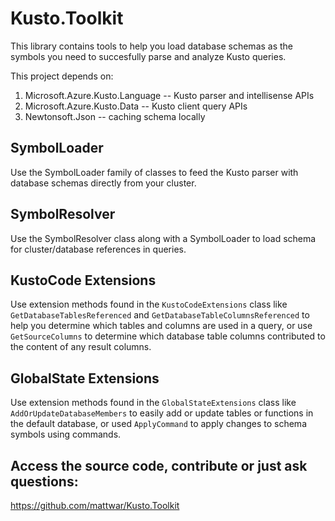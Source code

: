 # Kusto.Toolkit

This library contains tools to help you load database schemas as 
the symbols you need to succesfully parse and analyze Kusto queries.

This project depends on:
1. Microsoft.Azure.Kusto.Language      -- Kusto parser and intellisense APIs
2. Microsoft.Azure.Kusto.Data          -- Kusto client query APIs
3. Newtonsoft.Json                     -- caching schema locally

## SymbolLoader
Use the SymbolLoader family of classes to feed the Kusto parser with database schemas directly from your cluster.

## SymbolResolver
Use the SymbolResolver class along with a SymbolLoader to load schema for cluster/database references in queries.

## KustoCode Extensions
Use extension methods found in the `KustoCodeExtensions` class like `GetDatabaseTablesReferenced` and `GetDatabaseTableColumnsReferenced` to help you determine 
which tables and columns are used in a query, or use `GetSourceColumns` to determine which database table columns contributed to the content of any result columns.

## GlobalState Extensions
Use extension methods found in the `GlobalStateExtensions` class like `AddOrUpdateDatabaseMembers` to easily add or update tables or functions in the default database,
or used `ApplyCommand` to apply changes to schema symbols using commands.

## Access the source code, contribute or just ask questions:
https://github.com/mattwar/Kusto.Toolkit



